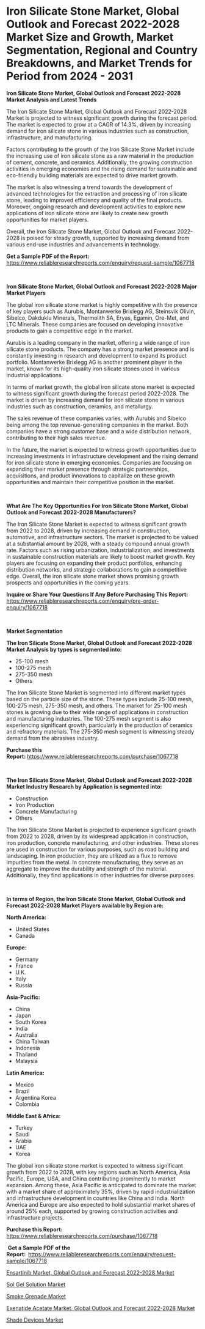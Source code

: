 <p><h1>Iron Silicate Stone Market, Global Outlook and Forecast 2022-2028 Market Size and Growth, Market Segmentation, Regional and Country Breakdowns, and Market Trends for Period from 2024 -  2031</h1></p><p><strong>Iron Silicate Stone Market, Global Outlook and Forecast 2022-2028 Market Analysis and Latest Trends</strong></p>
<p><p>The Iron Silicate Stone Market, Global Outlook and Forecast 2022-2028 Market is projected to witness significant growth during the forecast period. The market is expected to grow at a CAGR of 14.3%, driven by increasing demand for iron silicate stone in various industries such as construction, infrastructure, and manufacturing. </p><p>Factors contributing to the growth of the Iron Silicate Stone Market include the increasing use of iron silicate stone as a raw material in the production of cement, concrete, and ceramics. Additionally, the growing construction activities in emerging economies and the rising demand for sustainable and eco-friendly building materials are expected to drive market growth.</p><p>The market is also witnessing a trend towards the development of advanced technologies for the extraction and processing of iron silicate stone, leading to improved efficiency and quality of the final products. Moreover, ongoing research and development activities to explore new applications of iron silicate stone are likely to create new growth opportunities for market players.</p><p>Overall, the Iron Silicate Stone Market, Global Outlook and Forecast 2022-2028 is poised for steady growth, supported by increasing demand from various end-use industries and advancements in technology.</p></p>
<p><strong>Get a Sample PDF of the Report:&nbsp;</strong> <a href="https://www.reliableresearchreports.com/enquiry/request-sample/1067718">https://www.reliableresearchreports.com/enquiry/request-sample/1067718</a></p>
<p>&nbsp;</p>
<p><strong>Iron Silicate Stone Market, Global Outlook and Forecast 2022-2028 Major Market Players</strong></p>
<p><p>The global iron silicate stone market is highly competitive with the presence of key players such as Aurubis, Montanwerke Brixlegg AG, Steinsvik Olivin, Sibelco, Dakduklu Minerals, Thermolith SA, Eryas, Egamin, Ore-Met, and LTC Minerals. These companies are focused on developing innovative products to gain a competitive edge in the market. </p><p>Aurubis is a leading company in the market, offering a wide range of iron silicate stone products. The company has a strong market presence and is constantly investing in research and development to expand its product portfolio. Montanwerke Brixlegg AG is another prominent player in the market, known for its high-quality iron silicate stones used in various industrial applications.</p><p>In terms of market growth, the global iron silicate stone market is expected to witness significant growth during the forecast period 2022-2028. The market is driven by increasing demand for iron silicate stone in various industries such as construction, ceramics, and metallurgy.</p><p>The sales revenue of these companies varies, with Aurubis and Sibelco being among the top revenue-generating companies in the market. Both companies have a strong customer base and a wide distribution network, contributing to their high sales revenue. </p><p>In the future, the market is expected to witness growth opportunities due to increasing investments in infrastructure development and the rising demand for iron silicate stone in emerging economies. Companies are focusing on expanding their market presence through strategic partnerships, acquisitions, and product innovations to capitalize on these growth opportunities and maintain their competitive position in the market.</p></p>
<p>&nbsp;</p>
<p><strong>What Are The Key Opportunities For Iron Silicate Stone Market, Global Outlook and Forecast 2022-2028 Manufacturers?</strong></p>
<p><p>The Iron Silicate Stone Market is expected to witness significant growth from 2022 to 2028, driven by increasing demand in construction, automotive, and infrastructure sectors. The market is projected to be valued at a substantial amount by 2028, with a steady compound annual growth rate. Factors such as rising urbanization, industrialization, and investments in sustainable construction materials are likely to boost market growth. Key players are focusing on expanding their product portfolios, enhancing distribution networks, and strategic collaborations to gain a competitive edge. Overall, the iron silicate stone market shows promising growth prospects and opportunities in the coming years.</p></p>
<p><strong>Inquire or Share Your Questions If Any Before Purchasing This Report:</strong> <a href="https://www.reliableresearchreports.com/enquiry/pre-order-enquiry/1067718">https://www.reliableresearchreports.com/enquiry/pre-order-enquiry/1067718</a></p>
<p>&nbsp;</p>
<p><strong>Market Segmentation</strong></p>
<p><strong>The Iron Silicate Stone Market, Global Outlook and Forecast 2022-2028 Market Analysis by types is segmented into:</strong></p>
<p><ul><li>25-100 mesh</li><li>100-275 mesh</li><li>275-350 mesh</li><li>Others</li></ul></p>
<p><p>The Iron Silicate Stone Market is segmented into different market types based on the particle size of the stone. These types include 25-100 mesh, 100-275 mesh, 275-350 mesh, and others. The market for 25-100 mesh stones is growing due to their wide range of applications in construction and manufacturing industries. The 100-275 mesh segment is also experiencing significant growth, particularly in the production of ceramics and refractory materials. The 275-350 mesh segment is witnessing steady demand from the abrasives industry.</p></p>
<p><strong>Purchase this Report:&nbsp;</strong><a href="https://www.reliableresearchreports.com/purchase/1067718">https://www.reliableresearchreports.com/purchase/1067718</a></p>
<p>&nbsp;</p>
<p><strong>The Iron Silicate Stone Market, Global Outlook and Forecast 2022-2028 Market Industry Research by Application is segmented into:</strong></p>
<p><ul><li>Construction</li><li>Iron Production</li><li>Concrete Manufacturing</li><li>Others</li></ul></p>
<p><p>The Iron Silicate Stone Market is projected to experience significant growth from 2022 to 2028, driven by its widespread application in construction, iron production, concrete manufacturing, and other industries. These stones are used in construction for various purposes, such as road building and landscaping. In iron production, they are utilized as a flux to remove impurities from the metal. In concrete manufacturing, they serve as an aggregate to improve the durability and strength of the material. Additionally, they find applications in other industries for diverse purposes.</p></p>
<p>&nbsp;</p>
<p><strong>In terms of Region, the Iron Silicate Stone Market, Global Outlook and Forecast 2022-2028 Market Players available by Region are:</strong></p>
<p>
    <p> <strong> North America: </strong>
        <ul>
            <li>United States</li>
            <li>Canada</li>
        </ul>
        </p> 
    <p> <strong> Europe: </strong>
        <ul>
            <li>Germany</li>
            <li>France</li>
            <li>U.K.</li>
            <li>Italy</li>
            <li>Russia</li>
        </ul>
        </p> 
    <p> <strong> Asia-Pacific: </strong>
        <ul>
            <li>China</li>
            <li>Japan</li>
            <li>South Korea</li>
            <li>India</li>
            <li>Australia</li>
            <li>China Taiwan</li>
            <li>Indonesia</li>
            <li>Thailand</li>
            <li>Malaysia</li>
        </ul>
        </p> 
    <p> <strong> Latin America: </strong>
        <ul>
            <li>Mexico</li>
            <li>Brazil</li>
            <li>Argentina Korea</li>
            <li>Colombia</li>
        </ul>
        </p> 
    <p> <strong> Middle East & Africa: </strong>
        <ul>
            <li>Turkey</li>
            <li>Saudi</li>
            <li>Arabia</li>
            <li>UAE</li>
            <li>Korea</li>
        </ul>
    </p>
    </p>
<p><p>The global iron silicate stone market is expected to witness significant growth from 2022 to 2028, with key regions such as North America, Asia Pacific, Europe, USA, and China contributing prominently to market expansion. Among these, Asia Pacific is anticipated to dominate the market with a market share of approximately 35%, driven by rapid industrialization and infrastructure development in countries like China and India. North America and Europe are also expected to hold substantial market shares of around 25% each, supported by growing construction activities and infrastructure projects.</p></p>
<p><strong>Purchase this Report: </strong><a href="https://www.reliableresearchreports.com/purchase/1067718">https://www.reliableresearchreports.com/purchase/1067718</a></p>
<p>&nbsp;<strong>Get a Sample PDF of the Report:&nbsp;&nbsp;</strong><a href="https://www.reliableresearchreports.com/enquiry/request-sample/1067718">https://www.reliableresearchreports.com/enquiry/request-sample/1067718</a></p>
<p><strong></strong></p>
<p><p><a href="https://github.com/peachesmcdowel1/Market-Research-Report-List-1/blob/main/ensartinib-market-global-outlook-and-forecast-2022-2028-market.md">Ensartinib Market, Global Outlook and Forecast 2022-2028 Market</a></p><p><a href="https://issuu.com/reportprime-2/docs/sol-gel-solution-market-size-2030.pptx">Sol Gel Solution Market</a></p><p><a href="https://medium.com/p/a6512019aca9/edit">Smoke Grenade Market</a></p><p><a href="https://github.com/redneck06/Market-Research-Report-List-1/blob/main/exenatide-acetate-market-global-outlook-and-forecast-2022-2028-market.md">Exenatide Acetate Market, Global Outlook and Forecast 2022-2028 Market</a></p><p><a href="https://medium.com/p/582199d7f292/edit">Shade Devices Market</a></p></p>